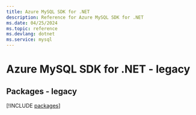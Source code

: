 ```yaml
---
title: Azure MySQL SDK for .NET
description: Reference for Azure MySQL SDK for .NET
ms.date: 04/25/2024
ms.topic: reference
ms.devlang: dotnet
ms.service: mysql
---
```

# Azure MySQL SDK for .NET - legacy
## Packages - legacy
[!INCLUDE [packages](mysql-index.md)]